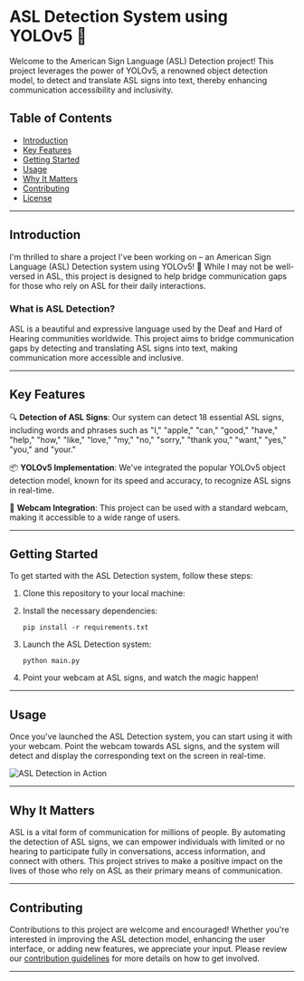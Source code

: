 # ASL Detection System using YOLOv5 🤟


Welcome to the American Sign Language (ASL) Detection project! This project leverages the power of YOLOv5, a renowned object detection model, to detect and translate ASL signs into text, thereby enhancing communication accessibility and inclusivity. 

## Table of Contents
- [Introduction](#introduction)
- [Key Features](#key-features)
- [Getting Started](#getting-started)
- [Usage](#usage)
- [Why It Matters](#why-it-matters)
- [Contributing](#contributing)
- [License](#license)

---

## Introduction

I'm thrilled to share a project I've been working on – an American Sign Language (ASL) Detection system using YOLOv5! 🚀 While I may not be well-versed in ASL, this project is designed to help bridge communication gaps for those who rely on ASL for their daily interactions.

### What is ASL Detection?

ASL is a beautiful and expressive language used by the Deaf and Hard of Hearing communities worldwide. This project aims to bridge communication gaps by detecting and translating ASL signs into text, making communication more accessible and inclusive.

---

## Key Features

🔍 **Detection of ASL Signs**: Our system can detect 18 essential ASL signs, including words and phrases such as "I," "apple," "can," "good," "have," "help," "how," "like," "love," "my," "no," "sorry," "thank you," "want," "yes," "you," and "your."

📦 **YOLOv5 Implementation**: We've integrated the popular YOLOv5 object detection model, known for its speed and accuracy, to recognize ASL signs in real-time.

📸 **Webcam Integration**: This project can be used with a standard webcam, making it accessible to a wide range of users.

---

## Getting Started

To get started with the ASL Detection system, follow these steps:

1. Clone this repository to your local machine:

2. Install the necessary dependencies:

   ```shell
   pip install -r requirements.txt
   ```

3. Launch the ASL Detection system:

   ```shell
   python main.py
   ```

4. Point your webcam at ASL signs, and watch the magic happen!

---

## Usage

Once you've launched the ASL Detection system, you can start using it with your webcam. Point the webcam towards ASL signs, and the system will detect and display the corresponding text on the screen in real-time.

![ASL Detection in Action](images/demo.gif)

---

## Why It Matters

ASL is a vital form of communication for millions of people. By automating the detection of ASL signs, we can empower individuals with limited or no hearing to participate fully in conversations, access information, and connect with others. This project strives to make a positive impact on the lives of those who rely on ASL as their primary means of communication.

---

## Contributing

Contributions to this project are welcome and encouraged! Whether you're interested in improving the ASL detection model, enhancing the user interface, or adding new features, we appreciate your input. Please review our [contribution guidelines](CONTRIBUTING.md) for more details on how to get involved.

---
